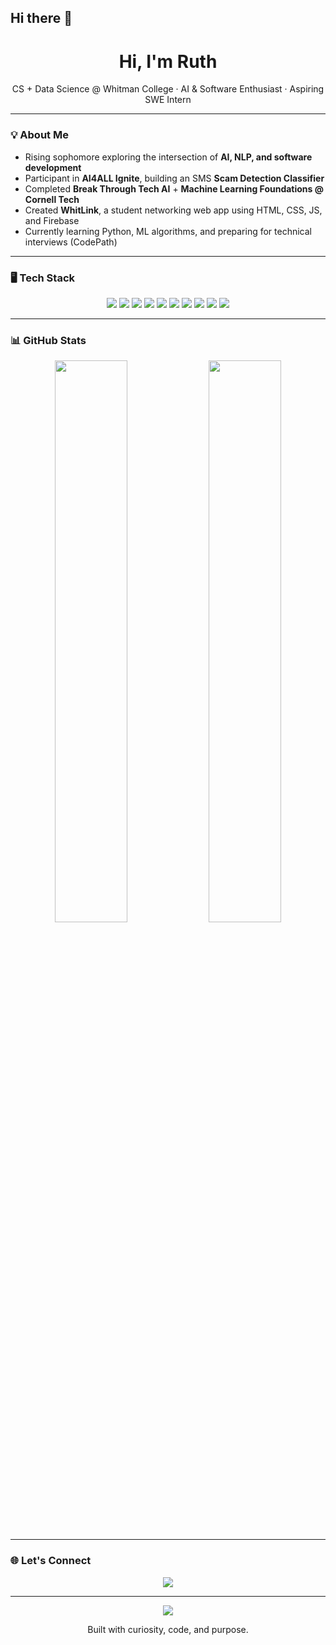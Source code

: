 ## Hi there 👋
<h1 align="center">Hi, I'm Ruth</h1>
<p align="center">
  CS + Data Science @ Whitman College · AI & Software Enthusiast · Aspiring SWE Intern  
</p>

---

### 💡 About Me

- Rising sophomore exploring the intersection of **AI, NLP, and software development**
- Participant in **AI4ALL Ignite**, building an SMS **Scam Detection Classifier**
- Completed **Break Through Tech AI** + **Machine Learning Foundations @ Cornell Tech**
- Created **WhitLink**, a student networking web app using HTML, CSS, JS, and Firebase
- Currently learning Python, ML algorithms, and preparing for technical interviews (CodePath)

---

### 🖥️ Tech Stack

<p align="center">
  <img src="https://img.shields.io/badge/Python-3670A0?style=for-the-badge&logo=python&logoColor=white"/>
  <img src="https://img.shields.io/badge/JavaScript-F7DF1E?style=for-the-badge&logo=javascript&logoColor=black"/>
  <img src="https://img.shields.io/badge/Streamlit-FF4B4B?style=for-the-badge&logo=streamlit&logoColor=white"/>
  <img src="https://img.shields.io/badge/Firebase-ffca28?style=for-the-badge&logo=firebase&logoColor=black"/>
  <img src="https://img.shields.io/badge/HTML5-E34F26?style=for-the-badge&logo=html5&logoColor=white"/>
  <img src="https://img.shields.io/badge/CSS3-1572B6?style=for-the-badge&logo=css3&logoColor=white"/>
  <img src="https://img.shields.io/badge/Scikit--Learn-F7931E?style=for-the-badge&logo=scikit-learn&logoColor=white"/>
  <img src="https://img.shields.io/badge/Numpy-013243?style=for-the-badge&logo=numpy&logoColor=white"/>
  <img src="https://img.shields.io/badge/Pandas-150458?style=for-the-badge&logo=pandas&logoColor=white"/>
  <img src="https://img.shields.io/badge/GitHub-181717?style=for-the-badge&logo=github&logoColor=white"/>
</p>

---

### 📊 GitHub Stats

<p align="center">
  <img src="https://github-readme-stats.vercel.app/api?username=Ruth-Ch&show_icons=true&theme=tokyonight" width="48%"/>
  <img src="https://streak-stats.demolab.com?user=Ruth-Ch&theme=tokyonight" width="48%"/>
</p>

---

### 🌐 Let's Connect

<p align="center">
  <a href="https://www.linkedin.com/in/ruthchane/" target="_blank">
    <img src="https://img.shields.io/badge/LinkedIn-blue?style=for-the-badge&logo=linkedin&logoColor=white"/>
  </a>
</p>

---

<p align="center">
  <img src="https://visitcount.itsvg.in/api?id=Ruth-Ch&icon=5&color=6"/>
</p>

<p align="center">
  Built with curiosity, code, and purpose.
</p>
